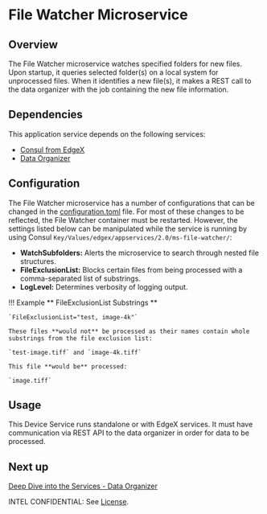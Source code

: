 # File Watcher Microservice

## Overview
The File Watcher microservice watches specified folders for new files. Upon startup, it queries selected folder(s) on a local system for unprocessed files. When it identifies a new file(s), it makes a REST call to the data organizer with the job containing the new file information. 

## Dependencies
This application service depends on the following services:

- [Consul from EdgeX](https://docs.edgexfoundry.org/2.3/security/Ch-Secure-Consul/)
- [Data Organizer](ms-data-organizer.md)

## Configuration
The File Watcher microservice has a number of configurations that can be changed in the [configuration.toml](https://github.com/intel/AiCSD/blob/main/ms-file-watcher/res/configuration.toml) file. For most of these changes to be reflected, the File Watcher container must be restarted. However, the settings listed below can be manipulated while the service is running by using Consul `Key/Values/edgex/appservices/2.0/ms-file-watcher/`:

- **WatchSubfolders:** Alerts the microservice to search through nested file structures.
- **FileExclusionList:** Blocks certain files from being processed with a comma-separated list of substrings. 
- **LogLevel:** Determines verbosity of logging output.

!!! Example 
    ** FileExclusionList Substrings **

    `FileExclusionList="test, image-4k"`

    These files **would not** be processed as their names contain whole substrings from the file exclusion list:

    `test-image.tiff` and `image-4k.tiff` 

    This file **would be** processed:
    
    `image.tiff`


## Usage
This Device Service runs standalone or with EdgeX services. It must have communication via REST API to the
data organizer in order for data to be processed.


## Next up

[Deep Dive into the Services - Data Organizer](ms-data-organizer.md)

INTEL CONFIDENTIAL: See [License](../LICENSE.md).

